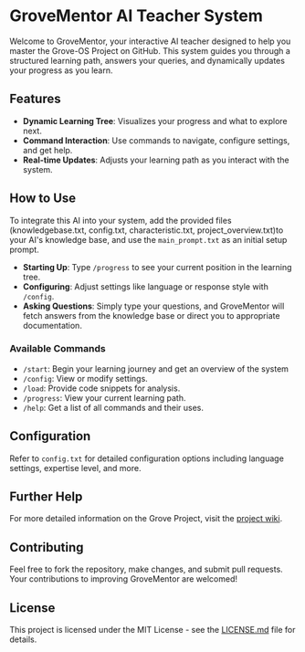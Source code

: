 # GroveMentor AI Teacher System

Welcome to GroveMentor, your interactive AI teacher designed to help you master the Grove-OS Project on GitHub. This system guides you through a structured learning path, answers your queries, and dynamically updates your progress as you learn.

## Features

- **Dynamic Learning Tree**: Visualizes your progress and what to explore next.
- **Command Interaction**: Use commands to navigate, configure settings, and get help.
- **Real-time Updates**: Adjusts your learning path as you interact with the system.

## How to Use

To integrate this AI into your system, add the provided files (knowledgebase.txt, config.txt, characteristic.txt, project_overview.txt)to your AI's knowledge base, and use the `main_prompt.txt` as an initial setup prompt.

- **Starting Up**: Type `/progress` to see your current position in the learning tree.
- **Configuring**: Adjust settings like language or response style with `/config`.
- **Asking Questions**: Simply type your questions, and GroveMentor will fetch answers from the knowledge base or direct you to appropriate documentation.

### Available Commands
- `/start`: Begin your learning journey and get an overview of the system
- `/config`: View or modify settings.
- `/load`: Provide code snippets for analysis.
- `/progress`: View your current learning path.
- `/help`: Get a list of all commands and their uses.

## Configuration

Refer to `config.txt` for detailed configuration options including language settings, expertise level, and more.

## Further Help

For more detailed information on the Grove Project, visit the [project wiki](https://wiki.mutable.ai/DustinBrett/daedalOS).

## Contributing

Feel free to fork the repository, make changes, and submit pull requests. Your contributions to improving GroveMentor are welcomed!

## License

This project is licensed under the MIT License - see the [LICENSE.md](LICENSE) file for details.
